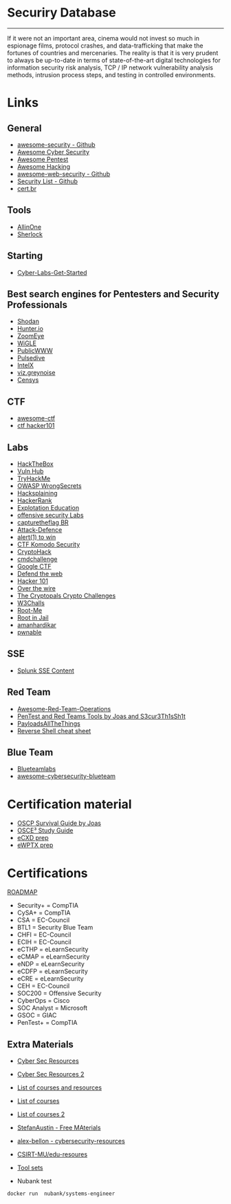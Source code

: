 # Securiry Database
---

If it were not an important area, cinema would not invest so much in espionage films, protocol crashes, and data-trafficking that make the fortunes of countries and mercenaries. The reality is that it is very prudent to always be up-to-date in terms of state-of-the-art digital technologies for information security risk analysis, TCP / IP network vulnerability analysis methods, intrusion process steps, and testing in controlled environments.

# Links

## General

- [awesome-security - Github](https://github.com/sbilly/awesome-security)
- [Awesome Cyber Security](https://github.com/fabionoth/awesome-cyber-security)
- [Awesome Pentest](https://github.com/enaqx/awesome-pentest)
- [Awesome Hacking](https://github.com/Hack-with-Github/Awesome-Hacking)
- [awesome-web-security - Github](https://github.com/qazbnm456/awesome-web-security)
- [Security List - Github](https://github.com/zbetcheckin/Security_list)
- [cert.br](https://www.cert.br/links/)

## Tools
- [AllinOne](https://github.com/Z4nzu/hackingtool)
- [Sherlock](https://github.com/sherlock-project/sherlock)

## Starting

- [Cyber-Labs-Get-Started](https://github.com/Cyber-Labs/Cyber-Labs-Get-Started)

## Best search engines for Pentesters and Security Professionals

- [Shodan](https://www.shodan.io)
- [Hunter.io](https://hunter.io)
- [ZoomEye](https://www.zoomeye.org)
- [WiGLE](https://www.wigle.net)
- [PublicWWW](https://publicwww.com)
- [Pulsedive](https://pulsedive.com)
- [IntelX](https://intelx.io)
- [viz.greynoise](https://www.greynoise.io/viz)
- [Censys](https://censys.io)

## CTF

- [awesome-ctf](https://github.com/apsdehal/awesome-ctf)
- [ctf hacker101](https://ctf.hacker101.com)


## Labs

- [HackTheBox](https://www.hackthebox.com)
- [Vuln Hub](https://www.vulnhub.com)
- [TryHackMe](https://tryhackme.com)
- [OWASP WrongSecrets](https://github.com/commjoen/wrongsecrets)
- [Hacksplaining](https://www.hacksplaining.com/lessons)
- [HackerRank](https://www.hackerrank.com/dashboard)
- [Explotation Education](https://exploit.education/)
- [offensive security Labs](https://www.offensive-security.com/labs/individual/)
- [capturetheflag BR](https://capturetheflag.com.br/login.php)
- [Attack-Defence](https://attackdefense.com/)
- [alert(1) to win](https://alf.nu/alert1)
- [CTF Komodo Security](https://ctf.komodosec.com/)
- [CryptoHack](https://cryptohack.org/)
- [cmdchallenge](https://cmdchallenge.com/)
- [Google CTF](https://capturetheflag.withgoogle.com/)
- [Defend the web](https://defendtheweb.net/)
- [Hacker 101](https://ctf.hacker101.com/)
- [Over the wire](https://overthewire.org/wargames/)
-  [The Cryptopals Crypto Challenges](https://cryptopals.com)
-  [W3Challs](https://w3challs.com) 
- [Root-Me](https://www.root-me.org)
- [Root in Jail](http://rootinjail.com)
- [amanhardikar](https://www.amanhardikar.com/mindmaps/Practice.html)
- [pwnable](https://pwnable.kr/play.php)

## SSE

- [Splunk SSE Content](https://docs.splunksecurityessentials.com/content-detail/)

## Red Team

- [Awesome-Red-Team-Operations](https://github.com/CyberSecurityUP/Awesome-Red-Team-Operations)
- [PenTest and Red Teams Tools by Joas and S3cur3Th1sSh1t](https://github.com/CyberSecurityUP/Awesome-Red-Team-Operations)
- [PayloadsAllTheThings](https://github.com/swisskyrepo/PayloadsAllTheThings)
- [Reverse Shell cheat sheet](https://github.com/swisskyrepo/PayloadsAllTheThings/blob/master/Methodology%20and%20Resources/Reverse%20Shell%20Cheatsheet.md)

## Blue Team

- [Blueteamlabs](https://blueteamlabs.online)
- [awesome-cybersecurity-blueteam](https://github.com/fabacab/awesome-cybersecurity-blueteam)

# Certification material

- [OSCP Survival Guide by Joas](https://github.com/CyberSecurityUP/OSCP-Survival-Guide)
- [OSCE³ Study Guide](https://github.com/CyberSecurityUP/OSCE-Complete-Guide)
- [eCXD prep](https://github.com/CyberSecurityUP/eCXD-Preparation)
- [eWPTX prep](https://github.com/CyberSecurityUP/eWPTX-Preparation)

# Certifications

[ROADMAP](https://pauljerimy.com/security-certification-roadmap/)

- Security+ = CompTIA
- CySA+ = CompTIA
- CSA = EC-Council
- BTL1 = Security Blue Team
- CHFI = EC-Council
- ECIH = EC-Council
- eCTHP = eLearnSecurity
- eCMAP = eLearnSecurity
- eNDP = eLearnSecurity
- eCDFP = eLearnSecurity
- eCRE = eLearnSecurity
- CEH = EC-Council
- SOC200 = Offensive Security
- CyberOps = Cisco
- SOC Analyst = Microsoft
- GSOC = GIAC
- PenTest+ = CompTIA
## Extra Materials

- [Cyber Sec Resources](https://github.com/scspcommunity/Cyber-Sec-Resources)
- [Cyber Sec Resources 2](https://github.com/vlakhani28/Cyber-Security-Resources)
- [List of courses and resources](https://github.com/rajprasad12/Cyber-Security-Resources) 
- [List of courses](https://github.com/onlurking/awesome-infosec)
- [List of courses 2](https://github.com/emtuls/Awesome-Cyber-Security-List)
- [StefanAustin - Free MAterials](https://github.com/StefanAustin/free_materials)
- [alex-bellon - cybersecurity-resources](https://github.com/alex-bellon/cybersecurity-resources)
- [CSIRT-MU/edu-resoures](https://github.com/CSIRT-MU/edu-resources)
- [Tool sets](https://github.com/sbilly/awesome-security)

- Nubank test
```
docker run  nubank/systems-engineer
```
